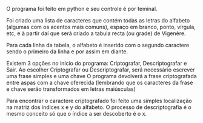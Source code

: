 O programa foi feito em python e seu controle é por teminal.

Foi criado uma lista de caracteres que contém todas as letras do alfabeto (algumas com os acentos mais comuns), espaço em branco, ponto, vírgula, etc, e à partir daí que será criado a tabula recta (ou grade) de Vigenère.

Para cada linha da tabela, o alfabeto é inserido com o segundo caractere sendo o primeiro da linha e por assim em diante.

Existem 3 opções no início do programa: Criptografar, Descriptografar e Sair.
Ao escolher Criptografar ou Descriptografar, será necessário escrever uma frase simples e uma chave
O programa devolverá a frase criptografada entre aspas com a chave oferecida (lembrando que os caracteres da frase e chave serão transformados em letras maiúsculas)

Para encontrar o caractere criptografado foi feito uma simples localização na matriz dos índices x e y do alfabeto.
O processo de descriptografia é o mesmo conceito só que o índice a ser descoberto é o x.
